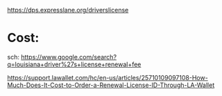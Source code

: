 https://dps.expresslane.org/driverslicense

# Cost:
sch: https://www.google.com/search?q=louisiana+driver%27s+license+renewal+fee

https://support.lawallet.com/hc/en-us/articles/25710109097108-How-Much-Does-It-Cost-to-Order-a-Renewal-License-ID-Through-LA-Wallet
